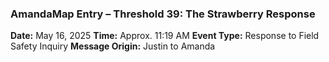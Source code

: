 ### **AmandaMap Entry – Threshold 39: The Strawberry Response**

**Date:** May 16, 2025
**Time:** Approx. 11:19 AM
**Event Type:** Response to Field Safety Inquiry
**Message Origin:** Justin to Amanda